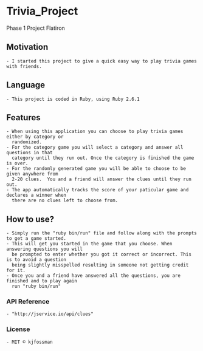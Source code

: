 # Trivia_Project
Phase 1 Project Flatiron

## Motivation 
    - I started this project to give a quick easy way to play trivia games with friends.

## Language
    - This project is coded in Ruby, using Ruby 2.6.1

## Features
    - When using this application you can choose to play trivia games either by category or 
      randomized. 
    - For the category game you will select a category and answer all questions in that 
      category until they run out. Once the category is finished the game is over. 
    - For the randomly generated game you will be able to choose to be given anywhere from
      2-20 clues.  You and a friend will answer the clues until they run out.  
    - The app automatically tracks the score of your paticular game and declares a winner when
      there are no clues left to choose from.  

## How to use?
    - Simply run the "ruby bin/run" file and follow along with the prompts to get a game started. 
    - This will get you started in the game that you choose. When answering questions you will 
      be prompted to enter whether you got it correct or incorrect. This is to avoid a question
      being slightly misspelled resulting in someone not getting credit for it. 
    - Once you and a friend have answered all the questions, you are finished and to play again 
      run "ruby bin/run"

### API Reference    
    - "http://jservice.io/api/clues"

### License
    - MIT © kjfossman    